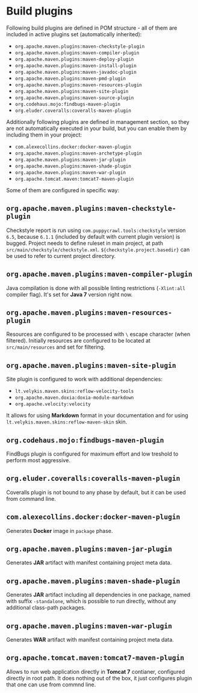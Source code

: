 <!---
# This file is part of the ChillDev-Parent.
#
# @license http://mit-license.org/ The MIT license
# @copyright 2015 © by Rafał Wrzeszcz - Wrzasq.pl.
-->

# Build plugins

Following build plugins are defined in POM structure - all of them are included in active plugins set (automatically inherited):

-   `org.apache.maven.plugins:maven-checkstyle-plugin`
-   `org.apache.maven.plugins:maven-compiler-plugin`
-   `org.apache.maven.plugins:maven-deploy-plugin`
-   `org.apache.maven.plugins:maven-install-plugin`
-   `org.apache.maven.plugins:maven-javadoc-plugin`
-   `org.apache.maven.plugins:maven-pmd-plugin`
-   `org.apache.maven.plugins:maven-resources-plugin`
-   `org.apache.maven.plugins:maven-site-plugin`
-   `org.apache.maven.plugins:maven-source-plugin`
-   `org.codehaus.mojo:findbugs-maven-plugin`
-   `org.eluder.coveralls:coveralls-maven-plugin`

Additionally following plugins are defined in management section, so they are not automatically executed in your build, but you can enable them by including them in your project:

-   `com.alexecollins.docker:docker-maven-plugin`
-   `org.apache.maven.plugins:maven-archetype-plugin`
-   `org.apache.maven.plugins:maven-jar-plugin`
-   `org.apache.maven.plugins:maven-shade-plugin`
-   `org.apache.maven.plugins:maven-war-plugin`
-   `org.apache.tomcat.maven:tomcat7-maven-plugin`

Some of them are configured in specific way:

## `org.apache.maven.plugins:maven-checkstyle-plugin`

Checkstyle report is run using `com.puppycrawl.tools:checkstyle` version `6.5`, because `6.1.1` (included by default with current plugin version) is bugged. Project needs to define ruleset in main project, at path `src/main/checkstyle/checkstyle.xml`. `${checkstyle.project.basedir}` can be used to refer to current project directory.

## `org.apache.maven.plugins:maven-compiler-plugin`

Java compilation is done with all possible linting restrictions (`-Xlint:all` compiler flag). It's set for **Java 7** version right now.

## `org.apache.maven.plugins:maven-resources-plugin`

Resources are configured to be processed with `\` escape character (when filtered). Initially resources are configured to be located at `src/main/resources` and set for filtering.

## `org.apache.maven.plugins:maven-site-plugin`

Site plugin is configured to work with additional dependencies:

-   `lt.velykis.maven.skins:reflow-velocity-tools`
-   `org.apache.maven.doxia:doxia-module-markdown`
-   `org.apache.velocity:velocity`

It allows for using **Markdown** format in your documentation and for using `lt.velykis.maven.skins:reflow-maven-skin` skin.

## `org.codehaus.mojo:findbugs-maven-plugin`

FindBugs plugin is configured for maximum effort and low treshold to perform most aggressive.

## `org.eluder.coveralls:coveralls-maven-plugin`

Coveralls plugin is not bound to any phase by default, but it can be used from command line.

## `com.alexecollins.docker:docker-maven-plugin`

Generates **Docker** image in `package` phase.

## `org.apache.maven.plugins:maven-jar-plugin`

Generates **JAR** artifact with manifest containing project meta data.

## `org.apache.maven.plugins:maven-shade-plugin`

Generates **JAR** artifact including all dependencies in one package, named with suffix `-standalone`, which is possible to run directly, without any additional class-path packages.

## `org.apache.maven.plugins:maven-war-plugin`

Generates **WAR** artifact with manifest containing project meta data.

## `org.apache.tomcat.maven:tomcat7-maven-plugin`

Allows to run web application directly in **Tomcat 7** contianer, configured directly in root path. It does nothing out of the box, it just configures plugin that one can use from commnd line.
